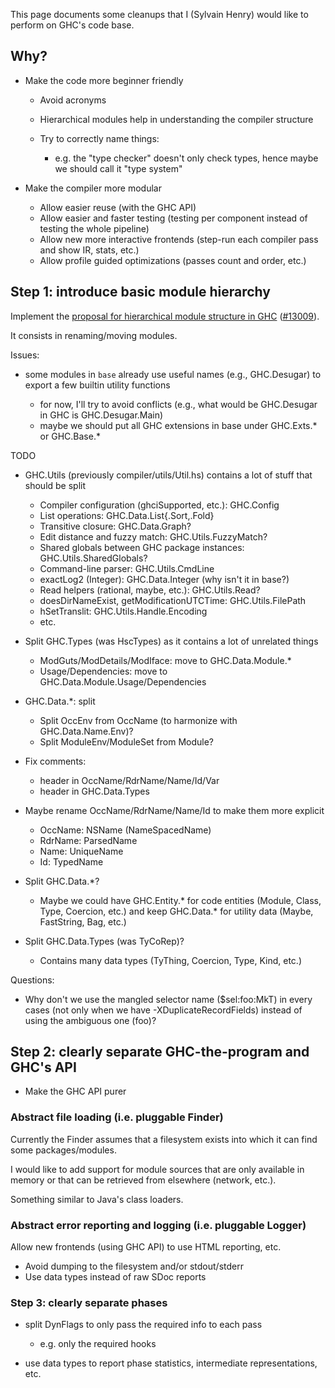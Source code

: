 
This page documents some cleanups that I (Sylvain Henry) would like to perform on GHC's code base.

## Why?

- Make the code more beginner friendly

  - Avoid acronyms
  - Hierarchical modules help in understanding the compiler structure
  - Try to correctly name things:

    - e.g. the "type checker" doesn't only check types, hence maybe we should call it "type system"
- Make the compiler more modular

  - Allow easier reuse (with the GHC API)
  - Allow easier and faster testing (testing per component instead of testing the whole pipeline)
  - Allow new more interactive frontends (step-run each compiler pass and show IR, stats, etc.)
  - Allow profile guided optimizations (passes count and order, etc.)

## Step 1: introduce basic module hierarchy


Implement the [proposal for hierarchical module structure in GHC](module-dependencies/hierarchical) ([\#13009](https://gitlab.haskell.org//ghc/ghc/issues/13009)).


It consists in renaming/moving modules.


Issues:

- some modules in `base` already use useful names (e.g., GHC.Desugar) to export a few builtin utility functions

  - for now, I'll try to avoid conflicts (e.g., what would be GHC.Desugar in GHC is GHC.Desugar.Main)
  - maybe we should put all GHC extensions in base under GHC.Exts.\* or GHC.Base.\*

TODO

- GHC.Utils (previously compiler/utils/Util.hs) contains a lot of stuff that should be split

  - Compiler configuration (ghciSupported, etc.): GHC.Config
  - List operations: GHC.Data.List{.Sort,.Fold}
  - Transitive closure: GHC.Data.Graph?
  - Edit distance and fuzzy match: GHC.Utils.FuzzyMatch?
  - Shared globals between GHC package instances: GHC.Utils.SharedGlobals?
  - Command-line parser: GHC.Utils.CmdLine
  - exactLog2 (Integer): GHC.Data.Integer (why isn't it in base?)
  - Read helpers (rational, maybe, etc.): GHC.Utils.Read?
  - doesDirNameExist, getModificationUTCTime: GHC.Utils.FilePath
  - hSetTranslit: GHC.Utils.Handle.Encoding
  - etc.
- Split GHC.Types (was HscTypes) as it contains a lot of unrelated things

  - ModGuts/ModDetails/ModIface: move to GHC.Data.Module.\*
  - Usage/Dependencies: move to GHC.Data.Module.Usage/Dependencies
- GHC.Data.\*: split

  - Split OccEnv from OccName (to harmonize with GHC.Data.Name.Env)?
  - Split ModuleEnv/ModuleSet from Module?
- Fix comments:

  - header in OccName/RdrName/Name/Id/Var
  - header in GHC.Data.Types
- Maybe rename OccName/RdrName/Name/Id to make them more explicit

  - OccName: NSName (NameSpacedName)
  - RdrName: ParsedName
  - Name: UniqueName
  - Id: TypedName
- Split GHC.Data.\*?

  - Maybe we could have GHC.Entity.\* for code entities (Module, Class, Type, Coercion, etc.) and keep GHC.Data.\* for utility data (Maybe, FastString, Bag, etc.)
- Split GHC.Data.Types (was TyCoRep)?

  - Contains many data types (TyThing, Coercion, Type, Kind, etc.)


Questions:

- Why don't we use the mangled selector name ($sel:foo:MkT) in every cases (not only when we have -XDuplicateRecordFields) instead of using the ambiguous one (foo)?

## Step 2: clearly separate GHC-the-program and GHC's API

- Make the GHC API purer

### Abstract file loading (i.e. pluggable Finder)


Currently the Finder assumes that a filesystem exists into which it can find some packages/modules.


I would like to add support for module sources that are only available in memory or that can be retrieved from elsewhere (network, etc.).


Something similar to Java's class loaders.

### Abstract error reporting and logging (i.e. pluggable Logger)


Allow new frontends (using GHC API) to use HTML reporting, etc.

- Avoid dumping to the filesystem and/or stdout/stderr
- Use data types instead of raw SDoc reports

### Step 3: clearly separate phases

- split DynFlags to only pass the required info to each pass

  - e.g. only the required hooks
- use data types to report phase statistics, intermediate representations, etc.
